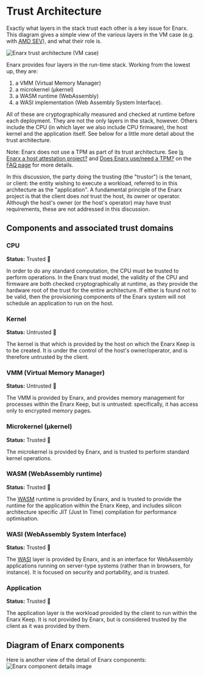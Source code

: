 # Trust Architecture

Exactly what layers in the stack trust each other is a key issue for Enarx.  This diagram gives a simple view of the various layers in the VM case (e.g. with [AMD SEV](https://github.com/enarx/enarx/wiki/SEV-architectural)), and what their role is.

![Enarx trust architecture (VM case)](https://raw.githubusercontent.com/enarx/enarx.github.io/main/assets/images/trust-architecture.png)

Enarx provides four layers in the run-time stack.  Working from the lowest up, they are:
1. a VMM (Virtual Memory Manager)
2. a microkernel (μkernel)
3. a WASM runtime (WebAssembly)
4. a WASI implementation (Web Assembly System Interface).

All of these are cryptographically measured and checked at runtime before each deployment.  They are not the only layers in the stack, however.  Others include the CPU (in which layer we also include CPU firmware), the host kernel and the application itself.  See below for a little more detail about the trust architecture.

Note: Enarx does not use a TPM as part of its trust architecture.  See [Is Enarx a host attestation project?](FAQ#is-enarx-a-host-attestation-project) and [Does Enarx use/need a TPM?](FAQ#does-enarx-useneed-a-tpm) on the [FAQ page](FAQ) for more details.

In this discussion, the party doing the trusting (the "trustor") is the tenant, or client: the entity wishing to execute a workload, referred to in this architecture as the "application".  A fundamental principle of the Enarx project is that the client does *not* trust the host, its owner or operator.  Although the host's owner (or the host's operator) may have trust requirements, these are not addressed in this discussion.

## Components and associated trust domains

### CPU
**Status:** Trusted :green_heart: 

In order to do any standard computation, the CPU must be trusted to perform operations.  In the Enarx trust model, the validity of the CPU and firmware are both checked cryptographically at runtime, as they provide the hardware root of the trust for the entire architecture.  If either is found not to be valid, then the provisioning components of the Enarx system will not schedule an application to run on the host.

### Kernel
**Status:** Untrusted :red_circle:

The kernel is that which is provided by the host on which the Enarx Keep is to be created.  It is under the control of the host's owner/operator, and is therefore untrusted by the client.

### VMM (Virtual Memory Manager)
**Status:** Untrusted :red_circle:

The VMM is provided by Enarx, and provides memory management for processes within the Enarx Keep, but is untrusted: specifically, it has access only to encrypted memory pages.

### Microkernel (μkernel)
**Status:** Trusted :green_heart:

The microkernel is provided by Enarx, and is trusted to perform standard kernel operations.  

### WASM (WebAssembly runtime)
**Status:** Trusted :green_heart:

The [WASM](https://webassembly.org/) runtime is provided by Enarx, and is trusted to provide the runtime for the application within the Enarx Keep, and includes silicon architecture specific JIT (Just In Time) compilation for performance optimisation.

### WASI (WebAssembly System Interface) 
**Status:** Trusted :green_heart:

The [WASI](https://wasi.dev/) layer is provided by Enarx, and is an interface for WebAssembly applications running on server-type systems (rather than in browsers, for instance).  It is focused on security and portability, and is trusted.

### Application
**Status:**  Trusted :green_heart:

The application layer is the workload provided by the client to run within the Enarx Keep.  It is not provided by Enarx, but is considered trusted by the client as it was provided by them.

## Diagram of Enarx components
Here is another view of the detail of Enarx components:  
![Enarx component details image](https://raw.githubusercontent.com/enarx/enarx.github.io/main/assets/images/enarx-component-detail.png)
